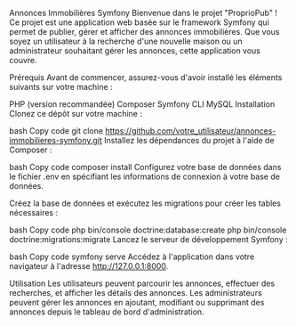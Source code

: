 Annonces Immobilières Symfony
Bienvenue dans le projet "ProprioPub" ! Ce projet est une application web basée sur le framework Symfony qui permet de publier, gérer et afficher des annonces immobilières. Que vous soyez un utilisateur à la recherche d'une nouvelle maison ou un administrateur souhaitant gérer les annonces, cette application vous couvre.

Prérequis
Avant de commencer, assurez-vous d'avoir installé les éléments suivants sur votre machine :

PHP (version recommandée)
Composer
Symfony CLI
MySQL
Installation
Clonez ce dépôt sur votre machine :

bash
Copy code
git clone https://github.com/votre_utilisateur/annonces-immobilieres-symfony.git
Installez les dépendances du projet à l'aide de Composer :

bash
Copy code
composer install
Configurez votre base de données dans le fichier .env en spécifiant les informations de connexion à votre base de données.

Créez la base de données et exécutez les migrations pour créer les tables nécessaires :

bash
Copy code
php bin/console doctrine:database:create
php bin/console doctrine:migrations:migrate
Lancez le serveur de développement Symfony :

bash
Copy code
symfony serve
Accédez à l'application dans votre navigateur à l'adresse http://127.0.0.1:8000.

Utilisation
Les utilisateurs peuvent parcourir les annonces, effectuer des recherches, et afficher les détails des annonces.
Les administrateurs peuvent gérer les annonces en ajoutant, modifiant ou supprimant des annonces depuis le tableau de bord d'administration.

